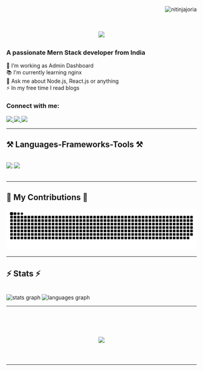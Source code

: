 <p align="right"> <img src="https://komarev.com/ghpvc/?username=nitinjajoria&label=Profile%20views&color=0e75b6&style=flat" alt="nitinjajoria"/> </p>

<h1 align="center"> <img src="https://readme-typing-svg.herokuapp.com/?font=Righteous&size=35&center=true&vCenter=true&width=500&height=70&duration=4000&lines=Hi+There!+👋;+I'm+Nitin+Kumar!;" /> </h1>

<h3 align="left">A passionate Mern Stack developer from India</h3>

<p align="left">🔭 I’m working as Admin Dashboard<br>📚 I'm currently learning nginx<br>💬 Ask me about Node.js, React.js or anything<br>⚡ In my free time I read blogs</p>

###

<div align="left">
	<h3 align="left">Connect with me:</h3>
	<a href="mailto:nitinjajoria97@gmail.com">
		<img src="https://img.shields.io/badge/Gmail-333333?style=for-the-badge&logo=gmail&logoColor=red"/>
	</a>
	<a href="https://linkedin.com/in/" nitinjajoria target="_blank">
		<img src="https://img.shields.io/badge/LinkedIn-0077B5?style=for-the-badge&logo=linkedin&logoColor=white" target="_blank"/>
	</a>
	<a href="https://github.com/NitinJajoria" target="_blank">
		<img src="https://img.shields.io/badge/Portfolio-FF5722?style=for-the-badge&logo=todoist&logoColor=white" target="_blank"/>
	</a>
</div>

<hr />

<h2 align="left">⚒️ Languages-Frameworks-Tools ⚒️</h2>
<br />
<div align="left">
	<img
		src="https://skillicons.dev/icons?i=html,css,javascript,tailwindcss,react,redux"
	/>
	<img
		src="https://skillicons.dev/icons?i=nodejs,express,mongodb,git,github,postman,linux,vscode,java"
	/><br />
</div>

<br />
<hr />

<div align="left">
	<h2>🐍 My Contributions 🐍</h2>
	<img
		src="https://raw.githubusercontent.com/NitinJajoria/NitinJajoria/output/snake.svg"
		alt="Snake animation"
	/>
	<br />
</div>

<hr />

<h2 align="left">⚡ Stats ⚡</h2>
<br />
<div align="left">
	<img
		src="https://github-readme-stats.vercel.app/api?username=NitinJajoria&hide_title=false&hide_rank=false&show_icons=true&include_all_commits=true&count_private=true&disable_animations=false&theme=dracula&locale=en&hide_border=false&order=1"
		height="150"
		alt="stats graph"
	/>
	<img
		src="https://github-readme-stats.vercel.app/api/top-langs?username=NitinJajoria&locale=en&hide_title=false&layout=compact&card_width=320&langs_count=5&theme=dracula&hide_border=false&order=2"
		height="150"
		alt="languages graph"
	/>
</div>

<hr />

<br />

<h1 align="center"><img src="https://readme-typing-svg.herokuapp.com/?font=Righteous&size=35&center=true&vCenter=true&width=500&height=70&duration=4000&lines=End+Here!;+Thanks+for+Reading!;" /></h1>

<br />

<hr />
